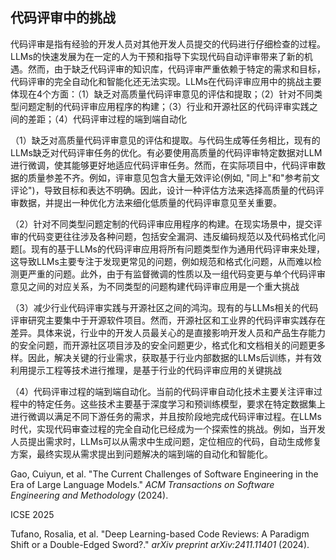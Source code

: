 

## 代码评审中的挑战



代码评审是指有经验的开发人员对其他开发人员提交的代码进行仔细检查的过程。LLMs的快速发展为在一定的人为干预和指导下实现代码自动评审带来了新的机遇。然而，由于缺乏代码评审的知识库，代码评审严重依赖于特定的需求和目标，代码评审的完全自动化和智能化还无法实现。LLMs在代码评审应用中的挑战主要体现在4个方面：（1）缺乏对高质量代码评审意见的评估和提取；（2）针对不同类型问题定制的代码评审应用程序的构建；（3）行业和开源社区的代码评审实践之间的差距；（4）代码评审过程的端到端自动化

（1）缺乏对高质量代码评审意见的评估和提取。与代码生成等任务相比，现有的LLMs缺乏对代码评审任务的优化。有必要使用高质量的代码评审特定数据对LLM进行微调，使其能够更好地适应代码评审任务。然而，在实际项目中，代码评审数据的质量参差不齐。例如，评审意见包含大量无效评论(例如, "同上"和"参考前文评论")，导致目标和表达不明确。因此，设计一种评估方法来选择高质量的代码评审数据，并提出一种优化方法来细化低质量的代码评审意见至关重要。

（2）针对不同类型问题定制的代码评审应用程序的构建。在现实场景中，提交评审的代码变更往往涉及各种问题，包括安全漏洞、违反编码规范以及代码格式化问题[。现有的基于LLMs的代码评审应用将所有问题类型作为通用代码评审来处理，这导致LLMs主要专注于发现更常见的问题，例如规范和格式化问题，从而难以检测更严重的问题。此外，由于有监督微调的性质以及一组代码变更与单个代码评审意见之间的对应关系，为不同类型的问题构建代码评审应用是一个重大挑战

（3）减少行业代码评审实践与开源社区之间的鸿沟。现有的与LLMs相关的代码评审研究主要集中于开源软件项目。然而，开源社区和工业界的代码评审实践存在差异。具体来说，行业中的开发人员最关心的是直接影响开发人员和产品生存能力的安全问题，而开源社区项目涉及的安全问题更少，格式化和文档相关的问题更多样。因此，解决关键的行业需求，获取基于行业内部数据的LLMs后训练，并有效利用提示工程等技术进行推理，是基于行业的代码评审应用的关键挑战

（4）代码评审过程的端到端自动化。当前的代码评审自动化技术主要关注评审过程中的特定任务。这些技术主要基于深度学习和预训练模型，要求在特定数据集上进行微调以满足不同下游任务的需求，并且按阶段地完成代码评审过程。在LLMs时代，实现代码审查过程的完全自动化已经成为一个探索性的挑战。例如，当开发人员提出需求时，LLMs可以从需求中生成问题，定位相应的代码，自动生成修复方案，最终实现从需求提出到问题解决的端到端的自动化和智能化。

Gao, Cuiyun, et al. "The Current Challenges of Software Engineering in the Era of Large Language Models." *ACM Transactions on Software Engineering and Methodology* (2024).



ICSE 2025

Tufano, Rosalia, et al. "Deep Learning-based Code Reviews: A Paradigm Shift or a Double-Edged Sword?." *arXiv preprint arXiv:2411.11401* (2024).

